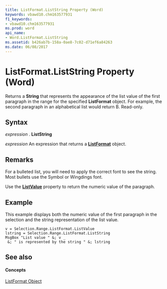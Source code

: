 ```yaml
---
title: ListFormat.ListString Property (Word)
keywords: vbawd10.chm163577931
f1_keywords:
- vbawd10.chm163577931
ms.prod: word
api_name:
- Word.ListFormat.ListString
ms.assetid: b426ab7b-158a-0ae8-7c02-d71ef6a84263
ms.date: 06/08/2017
---
```



# ListFormat.ListString Property (Word)

Returns a **String** that represents the appearance of the list value of the first paragraph in the range for the specified **ListFormat** object. For example, the second paragraph in an alphabetical list would return B. Read-only.


## Syntax

 _expression_ . **ListString**

 _expression_ An expression that returns a **[ListFormat](listformat-object-word.md)** object.


## Remarks

For a bulleted list, you will need to apply the correct font to see the string. Most bullets use the Symbol or Wingdings font.

Use the **[ListValue](listformat-listvalue-property-word.md)** property to return the numeric value of the paragraph.


## Example

This example displays both the numeric value of the first paragraph in the selection and the string representation of the list value.


```
v = Selection.Range.ListFormat.ListValue 
lstring = Selection.Range.ListFormat.ListString 
MsgBox "List value " &; v _ 
 &; " is represented by the string " &; lstring
```


## See also


#### Concepts


[ListFormat Object](listformat-object-word.md)

